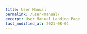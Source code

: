 ```yaml
---
title: User Manual
permalink: /user-manual/
excerpt: User Manual Landing Page.
last_modified_at: 2021-08-04
---
```

